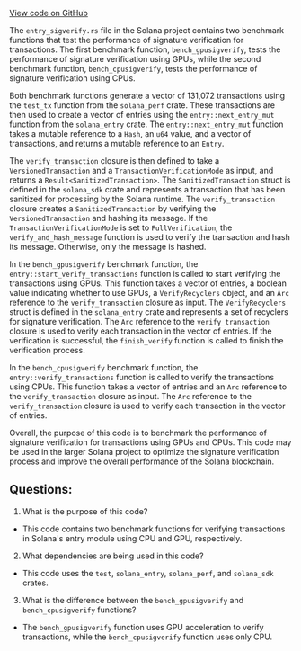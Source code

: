 [View code on GitHub](https://github.com/solana-labs/solana/blob/master/entry/benches/entry_sigverify.rs)

The `entry_sigverify.rs` file in the Solana project contains two benchmark functions that test the performance of signature verification for transactions. The first benchmark function, `bench_gpusigverify`, tests the performance of signature verification using GPUs, while the second benchmark function, `bench_cpusigverify`, tests the performance of signature verification using CPUs.

Both benchmark functions generate a vector of 131,072 transactions using the `test_tx` function from the `solana_perf` crate. These transactions are then used to create a vector of entries using the `entry::next_entry_mut` function from the `solana_entry` crate. The `entry::next_entry_mut` function takes a mutable reference to a `Hash`, an `u64` value, and a vector of transactions, and returns a mutable reference to an `Entry`.

The `verify_transaction` closure is then defined to take a `VersionedTransaction` and a `TransactionVerificationMode` as input, and returns a `Result<SanitizedTransaction>`. The `SanitizedTransaction` struct is defined in the `solana_sdk` crate and represents a transaction that has been sanitized for processing by the Solana runtime. The `verify_transaction` closure creates a `SanitizedTransaction` by verifying the `VersionedTransaction` and hashing its message. If the `TransactionVerificationMode` is set to `FullVerification`, the `verify_and_hash_message` function is used to verify the transaction and hash its message. Otherwise, only the message is hashed.

In the `bench_gpusigverify` benchmark function, the `entry::start_verify_transactions` function is called to start verifying the transactions using GPUs. This function takes a vector of entries, a boolean value indicating whether to use GPUs, a `VerifyRecyclers` object, and an `Arc` reference to the `verify_transaction` closure as input. The `VerifyRecyclers` struct is defined in the `solana_entry` crate and represents a set of recyclers for signature verification. The `Arc` reference to the `verify_transaction` closure is used to verify each transaction in the vector of entries. If the verification is successful, the `finish_verify` function is called to finish the verification process.

In the `bench_cpusigverify` benchmark function, the `entry::verify_transactions` function is called to verify the transactions using CPUs. This function takes a vector of entries and an `Arc` reference to the `verify_transaction` closure as input. The `Arc` reference to the `verify_transaction` closure is used to verify each transaction in the vector of entries.

Overall, the purpose of this code is to benchmark the performance of signature verification for transactions using GPUs and CPUs. This code may be used in the larger Solana project to optimize the signature verification process and improve the overall performance of the Solana blockchain.
## Questions: 
 1. What is the purpose of this code?
- This code contains two benchmark functions for verifying transactions in Solana's entry module using CPU and GPU, respectively.

2. What dependencies are being used in this code?
- This code uses the `test`, `solana_entry`, `solana_perf`, and `solana_sdk` crates.

3. What is the difference between the `bench_gpusigverify` and `bench_cpusigverify` functions?
- The `bench_gpusigverify` function uses GPU acceleration to verify transactions, while the `bench_cpusigverify` function uses only CPU.